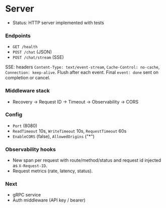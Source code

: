 # Server

- Status: HTTP server implemented with tests

### Endpoints
- `GET /health`
- `POST /chat` (JSON)
- `POST /chat/stream` (SSE)

SSE: headers `Content-Type: text/event-stream`, `Cache-Control: no-cache`, `Connection: keep-alive`. Flush after each event. Final `event: done` sent on completion or cancel.

### Middleware stack
- Recovery → Request ID → Timeout → Observability → CORS

### Config
- `Port` (8080)
- `ReadTimeout` 10s, `WriteTimeout` 10s, `RequestTimeout` 60s
- `EnableCORS` (false), `AllowedOrigins` ("*")

### Observability hooks
- New span per request with route/method/status and request id injected as `X-Request-ID`.
- Request metrics (rate, latency, status).

### Next
- gRPC service
- Auth middleware (API key / bearer)
